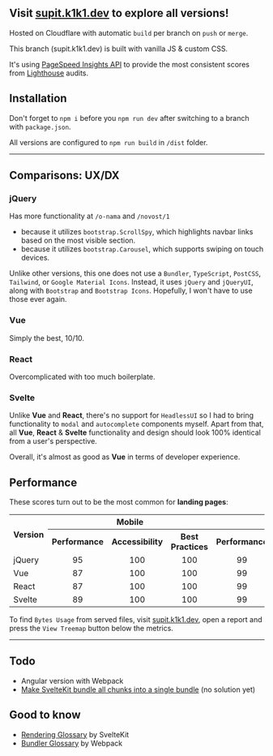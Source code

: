 ## Visit [supit.k1k1.dev](https://supit.k1k1.dev/) to explore all versions!

Hosted on Cloudflare with automatic `build` per branch on `push` or `merge`.

This branch (supit.k1k1.dev) is built with vanilla JS & custom CSS.

It's using [PageSpeed Insights API](https://developers.google.com/speed/docs/insights/v5/about) to provide the most consistent scores from [Lighthouse](https://developer.chrome.com/docs/lighthouse/) audits.

## Installation

Don't forget to `npm i` before you `npm run dev` after switching to a branch with `package.json`.

All versions are configured to `npm run build` in `/dist` folder.

---

## Comparisons: UX/DX

### jQuery

Has more functionality at `/o-nama` and `/novost/1`

- because it utilizes `bootstrap.ScrollSpy`, which highlights navbar links based on the most visible section.
- because it utilizes `bootstrap.Carousel`, which supports swiping on touch devices.

Unlike other versions, this one does not use a `Bundler`, `TypeScript`, `PostCSS`, `Tailwind`, or `Google Material Icons`.
Instead, it uses `jQuery` and `jQueryUI`, along with `Bootstrap` and `Bootstrap Icons`. 
Hopefully, I won't have to use those ever again.

### Vue

Simply the best, 10/10.

### React

Overcomplicated with too much boilerplate.

### Svelte

Unlike **Vue** and **React**, there's no support for `HeadlessUI`
so I had to bring functionality to `modal` and `autocomplete` components myself.
Apart from that, all **Vue**, **React** & **Svelte** functionality and design should look 100% identical from a user's perspective.

Overall, it's almost as good as **Vue** in terms of developer experience.

## Performance

These scores turn out to be the most common for **landing pages**:

<table>
  <tr>
    <th rowspan=2>Version</th>
    <th colspan=3>Mobile</th>
    <th colspan=3>Desktop</th>
    <th rowspan=2>Resource Bytes</th>
    <th rowspan=2>Files/Chunks</th>
  </tr>
  <tr>
    <th>Performance</th>
    <th>Accessibility</th>
    <th>Best Practices</th>
    <th>Performance</th>
    <th>Accessibility</th>
    <th>Best Practices</th>
  </tr>
  <tr>
    <td>jQuery</td>
    <td style="text-align: center">95</td>
    <td style="text-align: center">100</td>
    <td style="text-align: center">100</td>
    <td style="text-align: center">99</td>
    <td style="text-align: center">100</td>
    <td style="text-align: center">100</td>
    <td style="text-align: center">169 KiB</td>
    <td style="text-align: center">5 files</td>
  </tr>
  <tr>
    <td>Vue</td>
    <td style="text-align: center">87</td>
    <td style="text-align: center">100</td>
    <td style="text-align: center">100</td>
    <td style="text-align: center">99</td>
    <td style="text-align: center">100</td>
    <td style="text-align: center">100</td>
    <td style="text-align: center">243 KiB</td>
    <td style="text-align: center">1 chunk</td>
  </tr>
  <tr>
    <td>React</td>
    <td style="text-align: center">87</td>
    <td style="text-align: center">100</td>
    <td style="text-align: center">100</td>
    <td style="text-align: center">99</td>
    <td style="text-align: center">100</td>
    <td style="text-align: center">100</td>
    <td style="text-align: center">310 KiB</td>
    <td style="text-align: center">1 chunk</td>
  </tr>
  <tr>
    <td>Svelte</td>
    <td style="text-align: center">89</td>
    <td style="text-align: center">100</td>
    <td style="text-align: center">100</td>
    <td style="text-align: center">99</td>
    <td style="text-align: center">100</td>
    <td style="text-align: center">100</td>
    <td style="text-align: center">72 KiB</td>
    <td style="text-align: center">15 chunks</td>
  </tr>
</table>

To find `Bytes Usage` from served files, visit [supit.k1k1.dev](https://supit.k1k1.dev), open a report and press the `View Treemap` button below the metrics.

---

## Todo

- Angular version with Webpack
- [Make SvelteKit bundle all chunks into a single bundle](https://www.reddit.com/r/sveltejs/comments/rqo5o2/make_sveltekit_bundle_all_ts_files_into_a_single/) (no solution yet)

## Good to know

- [Rendering Glossary](https://kit.svelte.dev/docs/glossary) by SvelteKit
- [Bundler Glossary](https://webpack.js.org/glossary/) by Webpack
